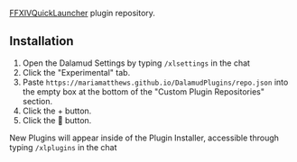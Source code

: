 [FFXIVQuickLauncher](https://github.com/goaaats/FFXIVQuickLauncher) plugin repository.

## Installation
1. Open the Dalamud Settings by typing `/xlsettings` in the chat
1. Click the "Experimental" tab.
2. Paste `https://mariamatthews.github.io/DalamudPlugins/repo.json` into the empty box at the bottom of the "Custom Plugin Repositories" section.
3. Click the + button.
4. Click the 💾 button.

New Plugins will appear inside of the Plugin Installer, accessible through typing `/xlplugins` in the chat